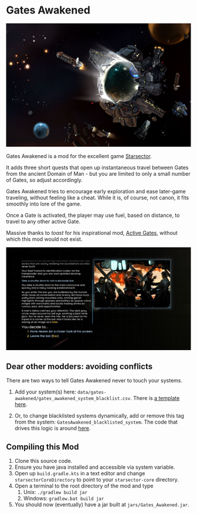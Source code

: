 # Gates Awakened

![Header, taken from Starsector](screenshot2.jpg)

Gates Awakened is a mod for the excellent game [Starsector](https://fractalsoftworks.com/).

It adds three short quests that open up instantaneous travel between Gates from the ancient Domain of Man - but you are limited to only a small number of Gates, so adjust accordingly.

Gates Awakened tries to encourage early exploration and ease later-game traveling, without feeling like a cheat. While it is, of course, not canon, it fits smoothly into lore of the game.

Once a Gate is activated, the player may use fuel, based on distance, to travel to any other active Gate.

Massive thanks to _toast_ for his inspirational mod, [Active Gates](https://fractalsoftworks.com/forum/index.php?topic=12791.0), without which this mod would not exist.

![Intro story screenshot](screenshot.jpg)

## Dear other modders: avoiding conflicts

There are two ways to tell Gates Awakened never to touch your systems.

1. Add your system(s) here: `data/gates-awakened/gates_awakened_system_blacklist.csv`.
There is [a template here](https://github.com/davidwhitman/Gates-Awakened/blob/7f31059f438653c753bf2984d2bc38488b336ff2/data/gates-awakened/gates_awakened_system_blacklist.csv).

1. Or, to change blacklisted systems dynamically, add or remove this tag from the system: `GatesAwakened_blacklisted_system`.
The code that drives this logic is around [here](https://github.com/davidwhitman/Gates-Awakened/blob/master/src/main/kotlin/org/wisp/gatesawakened/constants/Tags.kt#L22).

## Compiling this Mod

1. Clone this source code.
1. Ensure you have java installed and accessible via system variable.
1. Open up `build.gradle.kts` in a text editor and change `starsectorCoreDirectory` to point to your `starsector-core` directory.
1. Open a terminal to the root directory of the mod and type
   1. Unix: `./gradlew build jar`
   1. Windows: `gradlew.bat build jar`
1. You should now (eventually) have a jar built at `jars/Gates_Awakened.jar`.

